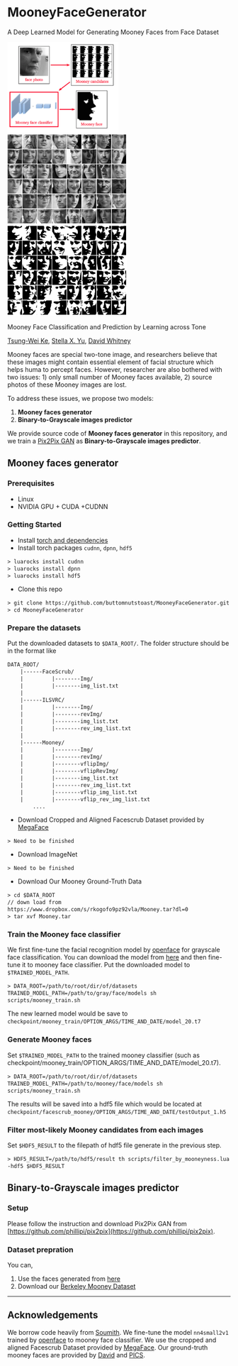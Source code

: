 # MooneyFaceGenerator
A Deep Learned Model for Generating Mooney Faces from Face Dataset

<img src="imgs/pipeline.png" width="250px"/>      <img src="imgs/facescrub_gray.png" width="270px"/>      <img src="imgs/facescrub_bw.png" width="270px"/>

Mooney Face Classification and Prediction by Learning across Tone

[Tsung-Wei Ke](https://www1.icsi.berkeley.edu/~twke/), [Stella X. Yu](https://www1.icsi.berkeley.edu/~stellayu/), [David Whitney](https://whitneylab.berkeley.edu/david_whitney.html)

Mooney faces are special two-tone image, and researchers believe that these images might contain essential element of facial structure which helps huma to percept faces. However, researcher are also bothered with two issues: 1) only small number of Mooney faces available, 2) source photos of these Mooney images are lost.

To address these issues, we propose two models:

1. **Mooney faces generator**
2. **Binary-to-Grayscale images predictor**

We provide source code of **Mooney faces generator** in this repository, and we train a [Pix2Pix GAN](https://phillipi.github.io/pix2pix/) as **Binary-to-Grayscale images predictor**.

## Mooney faces generator

### Prerequisites
* Linux
* NVIDIA GPU + CUDA +CUDNN

### Getting Started
* Install [torch and dependencies](https://github.com/torch/distro)
* Install torch packages `cudnn`, `dpnn`, `hdf5`

```
> luarocks install cudnn
> luarocks install dpnn
> luarocks install hdf5
```

* Clone this repo
```
> git clone https://github.com/buttomnutstoast/MooneyFaceGenerator.git
> cd MooneyFaceGenerator
```

### Prepare the datasets
Put the downloaded datasets to `$DATA_ROOT/`. The folder structure should be in the format like
```
DATA_ROOT/
    |------FaceScrub/
    |         |--------Img/
    |         |--------img_list.txt
    |
    |------ILSVRC/
    |         |--------Img/
    |         |--------revImg/
    |         |--------img_list.txt
    |         |--------rev_img_list.txt
    |
    |------Mooney/
    |         |--------Img/
    |         |--------revImg/
    |         |--------vflipImg/
    |         |--------vflipRevImg/
    |         |--------img_list.txt
    |         |--------rev_img_list.txt
    |         |--------vflip_img_list.txt
    |         |--------vflip_rev_img_list.txt
        ....
 ```

* Download Cropped and Aligned Facescrub Dataset provided by [MegaFace](http://megaface.cs.washington.edu/)
```
> Need to be finished
```

* Download ImageNet
```
> Need to be finished
```

* Download Our Mooney Ground-Truth Data
```
> cd $DATA_ROOT
// down load from https://www.dropbox.com/s/rkogofo9pz92vla/Mooney.tar?dl=0
> tar xvf Mooney.tar
```

### Train the Mooney face classifier
We first fine-tune the facial recognition model by [openface](https://cmusatyalab.github.io/openface/) for grayscale face classification. You can download the model from [here](https://www.dropbox.com/s/xeq7aqy00l9nn12/nn4small2v1_gray_face.t7?dl=0) and then fine-tune it to mooney face classifier. Put the downloaded model to `$TRAINED_MODEL_PATH`.
```
> DATA_ROOT=/path/to/root/dir/of/datasets TRAINED_MODEL_PATH=/path/to/gray/face/models sh scripts/mooney_train.sh
```
The new learned model would be save to `checkpoint/mooney_train/OPTION_ARGS/TIME_AND_DATE/model_20.t7`

### Generate Mooney faces
Set `$TRAINED_MODEL_PATH` to the trained mooney classifier (such as checkpoint/mooney_train/OPTION_ARGS/TIME_AND_DATE/model_20.t7).
```
> DATA_ROOT=/path/to/root/dir/of/datasets TRAINED_MODEL_PATH=/path/to/mooney/face/models sh scripts/mooney_train.sh
```
The results will be saved into a hdf5 file which would be located at `checkpoint/facescrub_mooney/OPTION_ARGS/TIME_AND_DATE/testOutput_1.h5`


### Filter most-likely Mooney candidates from each images
Set `$HDF5_RESULT` to the filepath of hdf5 file generate in the previous step.
```
> HDF5_RESULT=/path/to/hdf5/result th scripts/filter_by_mooneyness.lua -hdf5 $HDF5_RESULT
```

## Binary-to-Grayscale images predictor

### Setup
Please follow the instruction and download Pix2Pix GAN from [https://github.com/phillipi/pix2pix](https://github.com/phillipi/pix2pix).

### Dataset prepration
You can,

1. Use the faces generated from [here](https://github.com/buttomnutstoast/MooneyFaceGenerator/blob/master/README.md#generate-mooney-faces)
2. Download our [Berkeley Mooney Dataset](https://drive.google.com/a/berkeley.edu/file/d/1MpqgoQFG5ZBXGdDYCpM4VUR0dzDuiYIw/view?usp=sharing)

---

## Acknowledgements
We borrow code heavily from [Soumith](https://github.com/soumith/imagenet-multiGPU.torch). We fine-tune the model `nn4small2v1` trained by [openface](https://cmusatyalab.github.io/openface/) to mooney face classifier. We use the cropped and aligned Facescrub Dataset provided by [MegaFace](http://megaface.cs.washington.edu/). Our ground-truth mooney faces are provided by [David](https://whitneylab.berkeley.edu/david_whitney.html) and [PICS](http://pics.stir.ac.uk/).
